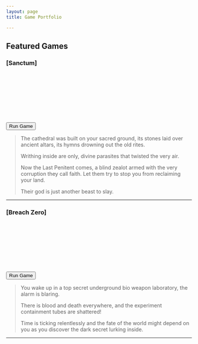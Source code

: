 ```yaml
---
layout: page
title: Game Portfolio

---
```


## Featured Games

<script>
function loadGame(containerId, gameId) {
    const button = document.getElementById('button-' + containerId);
    const frame = document.getElementById(containerId);
    button.style.display = 'none';
    // Both games should use the same URL format
    frame.src = `https://itch.io/embed-upload/${gameId}?color=000000`;
    frame.style.display = 'block';
}
</script>

### [Sanctum]
<div class="game-container">
    <button id="button-sanctum" class="load-button" onclick="loadGame('sanctum', '13665764')">Run Game</button>
    <iframe id="sanctum" class="game-frame" frameborder="0" 
            allowfullscreen="">
        <a href="https://trev3lyan.itch.io/sanctum">Play Sanctum on itch.io</a>
    </iframe>
</div>

> The cathedral was built on your sacred ground, its stones laid over ancient altars, its hymns drowning out the old rites. 
>
> Writhing inside are only, divine parasites that twisted the very air.
>
> Now the Last Penitent comes, a blind zealot armed with the very corruption they call faith. Let them try to stop you from reclaiming your land. 
>
> Their god is just another beast to slay.

---

### [Breach Zero]
<div class="game-container">
    <button id="button-breachzero" class="load-button" onclick="loadGame('breachzero', '12810672')">Run Game</button>
    <iframe id="breachzero" class="game-frame" frameborder="0" 
            allowfullscreen="">
        <a href="https://finbox-entertainment.itch.io/breach-zero">Play Breach Zero on itch.io</a>
    </iframe>
</div>

> You wake up in a top secret underground bio weapon laboratory, the alarm is blaring.
>
> There is blood and death everywhere, and the experiment containment tubes are shattered!
>
> Time is ticking relentlessly and the fate of the world might depend on you as you discover the dark secret lurking inside.

---
